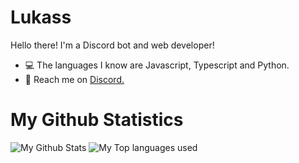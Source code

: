 # Lukass

Hello there! I'm a Discord bot and web developer!

- 💻 The languages I know are Javascript, Typescript and Python.
- 👋 Reach me on [Discord.](https://discord.com/users/746425032246558742)

# My Github Statistics
<img alt="My Github Stats" src="https://github-readme-stats.vercel.app/api?username=fraimerdelacruz&show_icons=true&hide_border=true&theme=tokyonight" />
<img alt="My Top languages used" src="https://github-readme-stats.vercel.app/api/top-langs?username=fraimerdelacruz&show_icons=true&theme=tokyonight&layout=compact" />
